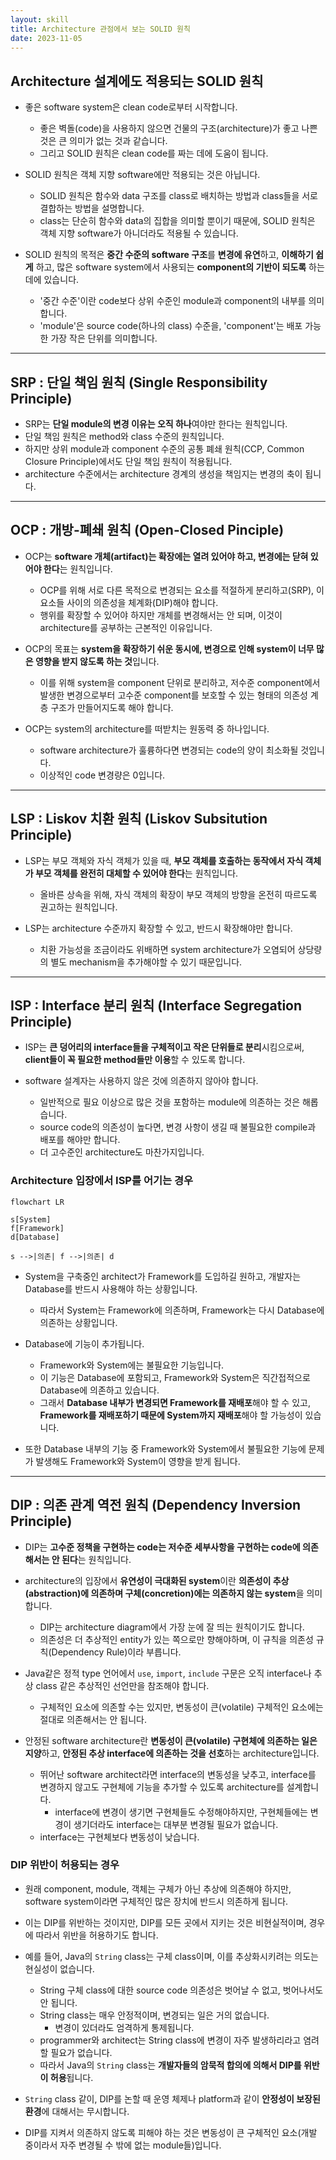 ```yaml
---
layout: skill
title: Architecture 관점에서 보는 SOLID 원칙
date: 2023-11-05
---
```



## Architecture 설계에도 적용되는 SOLID 원칙

- 좋은 software system은 clean code로부터 시작합니다.
    - 좋은 벽돌(code)을 사용하지 않으면 건물의 구조(architecture)가 좋고 나쁜 것은 큰 의미가 없는 것과 같습니다.
    - 그리고 SOLID 원칙은 clean code를 짜는 데에 도움이 됩니다.

- SOLID 원칙은 객체 지향 software에만 적용되는 것은 아닙니다.
    - SOLID 원칙은 함수와 data 구조를 class로 배치하는 방법과 class들을 서로 결합하는 방법을 설명합니다.
    - class는 단순히 함수와 data의 집합을 의미할 뿐이기 때문에, SOLID 원칙은 객체 지향 software가 아니더라도 적용될 수 있습니다.

- SOLID 원칙의 목적은 **중간 수준의 software 구조**를 **변경에 유연**하고, **이해하기 쉽게** 하고, 많은 software system에서 사용되는 **component의 기반이 되도록** 하는 데에 있습니다.
    - '중간 수준'이란 code보다 상위 수준인 module과 component의 내부를 의미합니다.
    - 'module'은 source code(하나의 class) 수준을, 'component'는 배포 가능한 가장 작은 단위를 의미합니다.


---


## SRP : 단일 책임 원칙 (Single Responsibility Principle)

- SRP는 **단일 module의 변경 이유는 오직 하나**여야만 한다는 원칙입니다.
- 단일 책임 원칙은 method와 class 수준의 원칙입니다.
- 하지만 상위 module과 component 수준의 공통 폐쇄 원칙(CCP, Common Closure Principle)에서도 단일 책임 원칙이 적용됩니다.
- architecture 수준에서는 architecture 경계의 생성을 책임지는 변경의 축이 됩니다.


---


## OCP : 개방-폐쇄 원칙 (Open-Closed Pinciple)

- OCP는 **software 개체(artifact)는 확장에는 열려 있어야 하고, 변경에는 닫혀 있어야 한다**는 원칙입니다.
    - OCP를 위해 서로 다른 목적으로 변경되는 요소를 적절하게 분리하고(SRP), 이 요소들 사이의 의존성을 체계화(DIP)해야 합니다.
    - 행위를 확장할 수 있어야 하지만 개체를 변경해서는 안 되며, 이것이 architecture를 공부하는 근본적인 이유입니다.

- OCP의 목표는 **system을 확장하기 쉬운 동시에, 변경으로 인해 system이 너무 많은 영향을 받지 않도록 하는 것**입니다.
    - 이를 위해 system을 component 단위로 분리하고, 저수준 component에서 발생한 변경으로부터 고수준 component를 보호할 수 있는 형태의 의존성 계층 구조가 만들어지도록 해야 합니다.

- OCP는 system의 architecture를 떠받치는 원동력 중 하나입니다.
    - software architecture가 훌륭하다면 변경되는 code의 양이 최소화될 것입니다.
    - 이상적인 code 변경량은 0입니다.


---


## LSP : Liskov 치환 원칙 (Liskov Subsitution Principle)

- LSP는 부모 객체와 자식 객체가 있을 때, **부모 객체를 호출하는 동작에서 자식 객체가 부모 객체를 완전히 대체할 수 있어야 한다**는 원칙입니다.
    - 올바른 상속을 위해, 자식 객체의 확장이 부모 객체의 방향을 온전히 따르도록 권고하는 원칙입니다.

- LSP는 architecture 수준까지 확장할 수 있고, 반드시 확장해야만 합니다.
    - 치환 가능성을 조금이라도 위배하면 system architecture가 오염되어 상당량의 별도 mechanism을 추가해야할 수 있기 때문입니다.


---


## ISP : Interface 분리 원칙 (Interface Segregation Principle)

- ISP는 **큰 덩어리의 interface들을 구체적이고 작은 단위들로 분리**시킴으로써, **client들이 꼭 필요한 method들만 이용**할 수 있도록 합니다.

- software 설계자는 사용하지 않은 것에 의존하지 않아야 합니다.
    - 일반적으로 필요 이상으로 많은 것을 포함하는 module에 의존하는 것은 해롭습니다.
    - source code의 의존성이 높다면, 변경 사항이 생길 때 불필요한 compile과 배포를 해야만 합니다.
    - 더 고수준인 architecture도 마찬가지입니다.


### Architecture 입장에서 ISP를 어기는 경우

```mermaid
flowchart LR

s[System]
f[Framework]
d[Database]

s -->|의존| f -->|의존| d
```

- System을 구축중인 architect가 Framework를 도입하길 원하고, 개발자는 Database를 반드시 사용해야 하는 상황입니다.
    - 따라서 System는 Framework에 의존하며, Framework는 다시 Database에 의존하는 상황입니다.

- Database에 기능이 추가됩니다.
    - Framework와 System에는 불필요한 기능입니다.
    - 이 기능은 Database에 포함되고, Framework와 System은 직간접적으로 Database에 의존하고 있습니다.
    - 그래서 **Database 내부가 변경되면 Framework를 재배포**해야 할 수 있고, **Framework를 재배포하기 때문에 System까지 재배포**해야 할 가능성이 있습니다.

- 또한 Database 내부의 기능 중 Framework와 System에서 불필요한 기능에 문제가 발생해도 Framework와 System이 영향을 받게 됩니다.


---


## DIP : 의존 관계 역전 원칙 (Dependency Inversion Principle)

- DIP는 **고수준 정책을 구현하는 code는 저수준 세부사항을 구현하는 code에 의존해서는 안 된다**는 원칙입니다.

- architecture의 입장에서 **유연성이 극대화된 system**이란 **의존성이 추상(abstraction)에 의존하며 구체(concretion)에는 의존하지 않는 system**을 의미합니다.
    - DIP는 architecture diagram에서 가장 눈에 잘 띄는 원칙이기도 합니다.
    - 의존성은 더 추상적인 entity가 있는 쪽으로만 향해야하며, 이 규칙을 의존성 규칙(Dependency Rule)이라 부릅니다.

- Java같은 정적 type 언어에서 `use`, `import`, `include` 구문은 오직 interface나 추상 class 같은 추상적인 선언만을 참조해야 합니다.
    - 구체적인 요소에 의존할 수는 있지만, 변동성이 큰(volatile) 구체적인 요소에는 절대로 의존해서는 안 됩니다.

- 안정된 software architecture란 **변동성이 큰(volatile) 구현체에 의존하는 일은 지양**하고, **안정된 추상 interface에 의존하는 것을 선호**하는 architecture입니다.
    - 뛰어난 software architect라면 interface의 변동성을 낮추고, interface를 변경하지 않고도 구현체에 기능을 추가할 수 있도록 architecture를 설계합니다.
        - interface에 변경이 생기면 구현체들도 수정해야하지만, 구현체들에는 변경이 생기더라도 interface는 대부분 변경될 필요가 없습니다.
    - interface는 구현체보다 변동성이 낮습니다.


### DIP 위반이 허용되는 경우

- 원래 component, module, 객체는 구체가 아닌 추상에 의존해야 하지만, software system이라면 구체적인 많은 장치에 반드시 의존하게 됩니다.
- 이는 DIP를 위반하는 것이지만, DIP를 모든 곳에서 지키는 것은 비현실적이며, 경우에 따라서 위반을 허용하기도 합니다.

- 예를 들어, Java의 `String` class는 구체 class이며, 이를 추상화시키려는 의도는 현실성이 없습니다.
    - String 구체 class에 대한 source code 의존성은 벗어날 수 없고, 벗어나서도 안 됩니다.
    - String class는 매우 안정적이며, 변경되는 일은 거의 없습니다.
        - 변경이 있더라도 엄격하게 통제됩니다.
    - programmer와 architect는 String class에 변경이 자주 발생하리라고 염려할 필요가 없습니다.
    - 따라서 Java의 `String` class는 **개발자들의 암묵적 합의에 의해서 DIP를 위반이 허용**됩니다.

- `String` class 같이, DIP를 논할 때 운영 체제나 platform과 같이 **안정성이 보장된 환경**에 대해서는 무시합니다.
- DIP를 지켜서 의존하지 않도록 피해야 하는 것은 변동성이 큰 구체적인 요소(개발 중이라서 자주 변경될 수 밖에 없는 module들)입니다.
